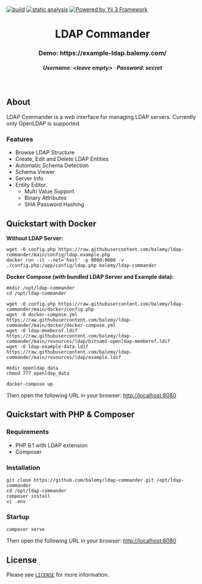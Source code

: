 [![build](https://github.com/balemy/ldap-commander/actions/workflows/build.yml/badge.svg)](https://github.com/balemy/ldap-commander/actions/workflows/build.yml)
[![static analysis](https://github.com/balemy/ldap-commander/actions/workflows/static.yml/badge.svg)](https://github.com/balemy/ldap-commander/actions/workflows/static.yml)
[![Powered by Yii 3 Framework](https://img.shields.io/badge/Powered_by-Yii_3_Framework-green.svg?style=flat)](https://www.yiiframework.com/)

<p align="center">
    <h1 align="center">LDAP Commander <sup></sup></h1>
    <h3 align="center">Demo: https://example-ldap.balemy.com/</h3>
    <h5 align="center">Username: &lt;leave empty&gt; &middot; Password: secret</h5>
    <br>
</p>

## About

LDAP Commander is a web interface for managing LDAP servers. Currently only OpenLDAP is supported.

### Features

- Browse LDAP Structure
- Create, Edit and Delete LDAP Entities
- Automatic Schema Detection
- Schema Viewer
- Server Info
- Entity Editor
  - Multi Value Support
  - Binary Attributes
  - SHA Password Hashing

## Quickstart with Docker

**Without LDAP Server:**

```
wget -O config.php https://raw.githubusercontent.com/balemy/ldap-commander/main/config/ldap.example.php
docker run -it --net='host' -p 8080:8080 -v ./config.php:/app/config/ldap.php balemy/ldap-commander
````

**Docker Compose (with bundled LDAP Server and Example data):**

```
mkdir /opt/ldap-commander
cd /opt/ldap-commander

wget -O config.php https://raw.githubusercontent.com/balemy/ldap-commander/main/docker/config.php
wget -O docker-compose.yml https://raw.githubusercontent.com/balemy/ldap-commander/main/docker/docker-compose.yml
wget -O ldap-memberof.ldif https://raw.githubusercontent.com/balemy/ldap-commander/main/resources/ldap/bitnami-openldap-memberof.ldif
wget -O ldap-example-data.ldif https://raw.githubusercontent.com/balemy/ldap-commander/main/resources/ldap/example.ldif

mkdir openldap_data
chmod 777 openldap_data

docker-compose up
```

Then open the following URL in your browser: [http://localhost:8080](http://localhost:8080)

## Quickstart with PHP & Composer

### Requirements

- PHP 8.1 with LDAP extension
- Composer

### Installation

``` 
git clone https://github.com/balemy/ldap-commander.git /opt/ldap-commander
cd /opt/ldap-commander
composer install
vi .env
``` 

### Startup

``` 
composer serve
``` 

Then open the following URL in your browser: [http://localhost:8080](http://localhost:8080)

## License

Please see [`LICENSE`](./LICENSE.md) for more information.
